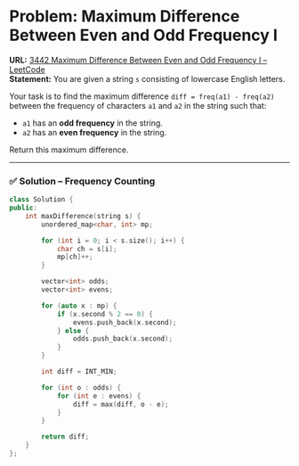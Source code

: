 # Problem: Maximum Difference Between Even and Odd Frequency I  

**URL:** [3442 Maximum Difference Between Even and Odd Frequency I – LeetCode](https://leetcode.com/problems/maximum-difference-between-even-and-odd-frequency-i/)  
**Statement:** You are given a string `s` consisting of lowercase English letters.  

Your task is to find the maximum difference `diff = freq(a1) - freq(a2)` between the frequency of characters `a1` and `a2` in the string such that:  
- `a1` has an **odd frequency** in the string.  
- `a2` has an **even frequency** in the string.  

Return this maximum difference.  

---
### ✅ Solution – Frequency Counting  
```cpp
class Solution {
public:
    int maxDifference(string s) {
        unordered_map<char, int> mp;

        for (int i = 0; i < s.size(); i++) {
            char ch = s[i];
            mp[ch]++;
        }

        vector<int> odds;
        vector<int> evens;

        for (auto x : mp) {
            if (x.second % 2 == 0) {
                evens.push_back(x.second);
            } else {
                odds.push_back(x.second);
            }
        }

        int diff = INT_MIN;

        for (int o : odds) {
            for (int e : evens) {
                diff = max(diff, o - e);
            }
        }

        return diff;
    }
};
```